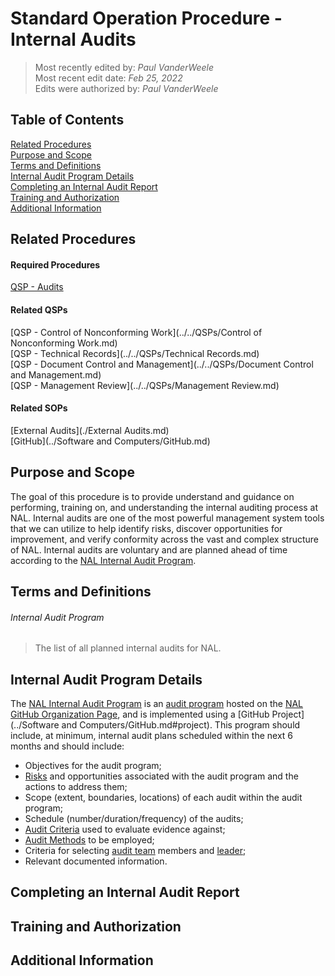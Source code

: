# Standard Operation Procedure - Internal Audits

>Most recently edited by: *Paul VanderWeele*  
>Most recent edit date: *Feb 25, 2022*  
>Edits were authorized by: *Paul VanderWeele*

## Table of Contents

[Related Procedures](#related-procedures)  
[Purpose and Scope](#purpose-and-scope)  
[Terms and Definitions](#terms-and-definitions)  
[Internal Audit Program Details](#internal-audit-program-details)  
[Completing an Internal Audit Report](#completing-an-internal-audit-report)  
[Training and Authorization](#training-and-authorization)  
[Additional Information](#additional-information)  

## Related Procedures  

#### Required Procedures  

[QSP - Audits](../../QSPs/Audits.md)  

#### Related QSPs

[QSP - Control of Nonconforming Work](../../QSPs/Control of Nonconforming Work.md)  
[QSP - Technical Records](../../QSPs/Technical Records.md)  
[QSP - Document Control and Management](../../QSPs/Document Control and Management.md)  
[QSP - Management Review](../../QSPs/Management Review.md)  

#### Related SOPs

[External Audits](./External Audits.md)  
[GitHub](../Software and Computers/GitHub.md)  

## Purpose and Scope

The goal of this procedure is to provide understand and guidance on performing, training on, and understanding the internal auditing process at NAL. Internal audits are one of the most powerful management system tools that we can utilize to help identify risks, discover opportunities for improvement, and verify conformity across the vast and complex structure of NAL. Internal audits are voluntary and are planned ahead of time according to the [NAL Internal Audit Program](#internal-audit-program).

## Terms and Definitions

###### Internal Audit Program

> The list of all planned internal audits for NAL.

## Internal Audit Program Details

The [NAL Internal Audit Program](#internal-audit-program) is an [audit program](../../QSPs/Audits.md#audit-program) hosted on the [NAL GitHub Organization Page](https://github.com/NEWAGE-Labs), and is implemented using a [GitHub Project](../Software and Computers/GitHub.md#project). This program should include, at minimum, internal audit plans scheduled within the next 6 months and  should include:  

- Objectives for the audit program;  
- [Risks](../../QSPs/Audits.md#risk) and opportunities associated with the audit program and the actions to address them;  
- Scope (extent, boundaries, locations) of each audit within the audit program;  
- Schedule (number/duration/frequency) of the audits;  
- [Audit Criteria](../../QSPs/Audits.md#audit-criteria) used to evaluate evidence against;  
- [Audit Methods](../../QSPs/Audits.md#audit-method) to be employed;  
- Criteria for selecting [audit team](../../QSPs/Audits.md#audit-team) members and [leader](../../QSPs/Audits.md#audit-team-leader);  
- Relevant documented information.  

## Completing an Internal Audit Report



## Training and Authorization

## Additional Information
